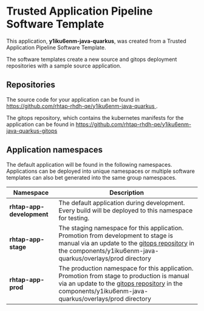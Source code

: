 # Trusted Application Pipeline Software Template

This application, **y1iku6enm-java-quarkus**, was created from a Trusted Application Pipeline Software Template.

The software templates create a new source and gitops deployment repositories with a sample source application. 

## Repositories

The source code for your application can be found in [https://github.com/rhtap-rhdh-qe/y1iku6enm-java-quarkus ](https://github.com/rhtap-rhdh-qe/y1iku6enm-java-quarkus ).
 
The gitops repository, which contains the kubernetes manifests for the application can be found in 
[https://github.com/rhtap-rhdh-qe/y1iku6enm-java-quarkus-gitops ](https://github.com/rhtap-rhdh-qe/y1iku6enm-java-quarkus-gitops ) 

## Application namespaces 

The default application will be found in the following namespaces. Applications can be deployed into unique namespaces or multiple software templates can also bet generated into the same group namespaces.  

|  Namespace   |  Description   |  
| -------- | -------- |   
| **rhtap-app-development** | The default application during development. Every build will be deployed to this namespace for testing. | 
| **rhtap-app-stage** | The staging namespace for this application. Promotion from development to stage is manual via an update to the [gitops repository](https://github.com/rhtap-rhdh-qe/y1iku6enm-java-quarkus-gitops ) in the components/y1iku6enm-java-quarkus/overlays/prod directory |  
| **rhtap-app-prod** | The production namespace for this application. Promotion from stage to production is manual via an update to the [gitops repository](https://github.com/rhtap-rhdh-qe/y1iku6enm-java-quarkus-gitops ) in the components/y1iku6enm-java-quarkus/overlays/prod directory | 